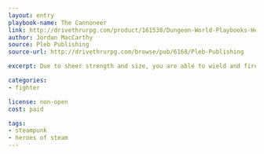 ```yaml
---
layout: entry
playbook-name: The Cannoneer
link: http://drivethrurpg.com/product/161538/Dungeon-World-Playbooks-Heroes-of-Steam-Bundle
author: Jordan MacCarthy
source: Pleb Publishing
source-url: http://drivethrurpg.com/browse/pub/6168/Pleb-Publishing

excerpt: Due to sheer strength and size, you are able to wield and fire cannons with you bare hands.

categories:
- fighter

license: non-open
cost: paid

tags:
- steampunk
- heroes of steam
---
```


